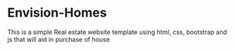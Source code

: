 # Envision-Homes
This is a simple Real estate website template using html, css, bootstrap and js that will aid in purchase of house
